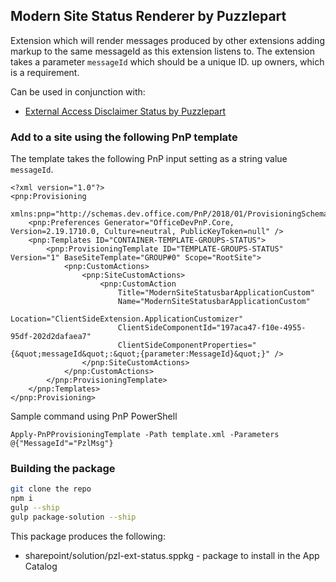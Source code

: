 ## Modern Site Status Renderer by Puzzlepart

Extension which will render messages produced by other extensions adding markup to the same messageId as this extension listens to.
The extension takes a parameter `messageId` which should be a unique ID.
up owners, which is a requirement.

Can be used in conjunction with:

* [External Access Disclaimer Status by Puzzlepart](../Pzl.Ext.StatusBar.GroupExternalDisclaimer/README.md)

### Add to a site using the following PnP template

The template takes the following PnP input setting as a string value `messageId`.

```
<?xml version="1.0"?>
<pnp:Provisioning 
    xmlns:pnp="http://schemas.dev.office.com/PnP/2018/01/ProvisioningSchema">
    <pnp:Preferences Generator="OfficeDevPnP.Core, Version=2.19.1710.0, Culture=neutral, PublicKeyToken=null" />
    <pnp:Templates ID="CONTAINER-TEMPLATE-GROUPS-STATUS">
        <pnp:ProvisioningTemplate ID="TEMPLATE-GROUPS-STATUS" Version="1" BaseSiteTemplate="GROUP#0" Scope="RootSite">
            <pnp:CustomActions>
                <pnp:SiteCustomActions>
                    <pnp:CustomAction
                        Title="ModernSiteStatusbarApplicationCustom"
                        Name="ModernSiteStatusbarApplicationCustom"
                        Location="ClientSideExtension.ApplicationCustomizer"
                        ClientSideComponentId="197aca47-f10e-4955-95df-202d2dafaea7"
                        ClientSideComponentProperties="{&quot;messageId&quot;:&quot;{parameter:MessageId}&quot;}" />
                </pnp:SiteCustomActions>
            </pnp:CustomActions>
        </pnp:ProvisioningTemplate>
    </pnp:Templates>
</pnp:Provisioning>
```

Sample command using PnP PowerShell
```
Apply-PnPProvisioningTemplate -Path template.xml -Parameters @{"MessageId"="PzlMsg"}
```

### Building the package

```bash
git clone the repo
npm i
gulp --ship
gulp package-solution --ship
```

This package produces the following:

* sharepoint/solution/pzl-ext-status.sppkg - package to install in the App Catalog
